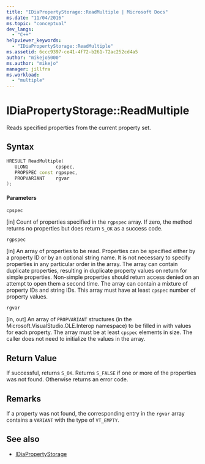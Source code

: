 ```yaml
---
title: "IDiaPropertyStorage::ReadMultiple | Microsoft Docs"
ms.date: "11/04/2016"
ms.topic: "conceptual"
dev_langs:
  - "C++"
helpviewer_keywords:
  - "IDiaPropertyStorage::ReadMultiple"
ms.assetid: 6ccc9397-ce41-4f72-b261-72ac252cd4a5
author: "mikejo5000"
ms.author: "mikejo"
manager: jillfra
ms.workload:
  - "multiple"
---
```

# IDiaPropertyStorage::ReadMultiple
Reads specified properties from the current property set.

## Syntax

```C++
HRESULT ReadMultiple( 
   ULONG          cpspec,
   PROPSPEC const rgpspec,
   PROPVARIANT    rgvar
);
```

#### Parameters
 `cpspec`

[in] Count of properties specified in the `rgpspec` array. If zero, the method returns no properties but does return `S_OK` as a success code.

 `rgpspec`

[in] An array of properties to be read. Properties can be specified either by a property ID or by an optional string name. It is not necessary to specify properties in any particular order in the array. The array can contain duplicate properties, resulting in duplicate property values on return for simple properties. Non-simple properties should return access denied on an attempt to open them a second time. The array can contain a mixture of property IDs and string IDs. This array must have at least `cpspec` number of property values.

 `rgvar`

[in, out] An array of `PROPVARIANT` structures (in the Microsoft.VisualStudio.OLE.Interop namespace) to be filled in with values for each property. The array must be at least `cpspec` elements in size. The caller does not need to initialize the values in the array.

## Return Value
 If successful, returns `S_OK`. Returns `S_FALSE` if one or more of the properties was not found. Otherwise returns an error code.

## Remarks
 If a property was not found, the corresponding entry in the `rgvar` array contains a `VARIANT` with the type of `VT_EMPTY`.

## See also
- [IDiaPropertyStorage](../../debugger/debug-interface-access/idiapropertystorage.md)